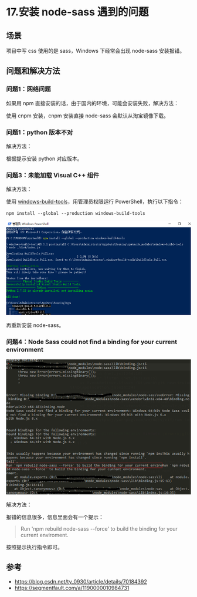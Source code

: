# 17.安装 node-sass 遇到的问题
## 场景
项目中写 css 使用的是 sass，Windows 下经常会出现 node-sass 安装报错。
## 问题和解决方法
### 问题1：网络问题
如果用 npm 直接安装的话，由于国内的环境，可能会安装失败，解决方法：

使用 cnpm 安装，cnpm 安装直接 node-sass 会默认从淘宝镜像下载。
### 问题1：python 版本不对
解决方法：

根据提示安装 python 对应版本。
### 问题3：未能加载 Visual C++ 组件
解决方法：

使用 [windows-build-tools](https://github.com/felixrieseberg/windows-build-tools)，用管理员权限运行 PowerShell，执行以下指令：
```
npm install --global --production windows-build-tools
```
![7-01](../images/7/7-01.png)

再重新安装 node-sass。

### 问题4：Node Sass could not find a binding for your current environment

![7-02](../images/7/7-02.png)

解决方法：

报错的信息很多，信息里面会有一个提示：
> Run 'npm rebuild node-sass --force' to build the binding for your current enviroment.

按照提示执行指令即可。

## 参考
- https://blog.csdn.net/ty_0930/article/details/70184392
- https://segmentfault.com/a/1190000010984731